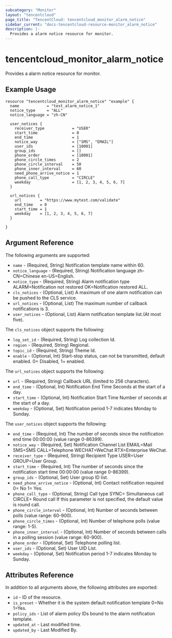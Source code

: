 ```yaml
---
subcategory: "Monitor"
layout: "tencentcloud"
page_title: "TencentCloud: tencentcloud_monitor_alarm_notice"
sidebar_current: "docs-tencentcloud-resource-monitor_alarm_notice"
description: |-
  Provides a alarm notice resource for monitor.
---
```


# tencentcloud_monitor_alarm_notice

Provides a alarm notice resource for monitor.

## Example Usage

```hcl
resource "tencentcloud_monitor_alarm_notice" "example" {
  name            = "test_alarm_notice_1"
  notice_type     = "ALL"
  notice_language = "zh-CN"

  user_notices {
    receiver_type            = "USER"
    start_time               = 0
    end_time                 = 1
    notice_way               = ["SMS", "EMAIL"]
    user_ids                 = [10001]
    group_ids                = []
    phone_order              = [10001]
    phone_circle_times       = 2
    phone_circle_interval    = 50
    phone_inner_interval     = 60
    need_phone_arrive_notice = 1
    phone_call_type          = "CIRCLE"
    weekday                  = [1, 2, 3, 4, 5, 6, 7]
  }

  url_notices {
    url        = "https://www.mytest.com/validate"
    end_time   = 0
    start_time = 1
    weekday    = [1, 2, 3, 4, 5, 6, 7]
  }

}
```

## Argument Reference

The following arguments are supported:

* `name` - (Required, String) Notification template name within 60.
* `notice_language` - (Required, String) Notification language zh-CN=Chinese en-US=English.
* `notice_type` - (Required, String) Alarm notification type ALARM=Notification not restored OK=Notification restored ALL.
* `cls_notices` - (Optional, List) A maximum of one alarm notification can be pushed to the CLS service.
* `url_notices` - (Optional, List) The maximum number of callback notifications is 3.
* `user_notices` - (Optional, List) Alarm notification template list.(At most five).

The `cls_notices` object supports the following:

* `log_set_id` - (Required, String) Log collection Id.
* `region` - (Required, String) Regional.
* `topic_id` - (Required, String) Theme Id.
* `enable` - (Optional, Int) Start-stop status, can not be transmitted, default enabled. 0= Disabled, 1= enabled.

The `url_notices` object supports the following:

* `url` - (Required, String) Callback URL (limited to 256 characters).
* `end_time` - (Optional, Int) Notification End Time Seconds at the start of a day.
* `start_time` - (Optional, Int) Notification Start Time Number of seconds at the start of a day.
* `weekday` - (Optional, Set) Notification period 1-7 indicates Monday to Sunday.

The `user_notices` object supports the following:

* `end_time` - (Required, Int) The number of seconds since the notification end time 00:00:00 (value range 0-86399).
* `notice_way` - (Required, Set) Notification Channel List EMAIL=Mail SMS=SMS CALL=Telephone WECHAT=WeChat RTX=Enterprise WeChat.
* `receiver_type` - (Required, String) Recipient Type USER=User GROUP=User Group.
* `start_time` - (Required, Int) The number of seconds since the notification start time 00:00:00 (value range 0-86399).
* `group_ids` - (Optional, Set) User group ID list.
* `need_phone_arrive_notice` - (Optional, Int) Contact notification required 0= No 1= Yes.
* `phone_call_type` - (Optional, String) Call type SYNC= Simultaneous call CIRCLE= Round call If this parameter is not specified, the default value is round call.
* `phone_circle_interval` - (Optional, Int) Number of seconds between polls (value range: 60-900).
* `phone_circle_times` - (Optional, Int) Number of telephone polls (value range: 1-5).
* `phone_inner_interval` - (Optional, Int) Number of seconds between calls in a polling session (value range: 60-900).
* `phone_order` - (Optional, Set) Telephone polling list.
* `user_ids` - (Optional, Set) User UID List.
* `weekday` - (Optional, Set) Notification period 1-7 indicates Monday to Sunday.

## Attributes Reference

In addition to all arguments above, the following attributes are exported:

* `id` - ID of the resource.
* `is_preset` - Whether it is the system default notification template 0=No 1=Yes.
* `policy_ids` - List of alarm policy IDs bound to the alarm notification template.
* `updated_at` - Last modified time.
* `updated_by` - Last Modified By.


